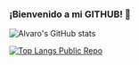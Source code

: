 ### ¡Bienvenido a mi GITHUB! 👋

![Alvaro's GitHub stats](https://stats-vercel-opal.vercel.app/api?username=Torres1373&count_private=true&show_icons=true&theme=dark)

[![Top Langs Public Repo](https://stats-vercel-opal.vercel.app/api/top-langs/?username=Torres1373&theme=dark)](https://github.com/anuraghazra/github-readme-stats)

<!--
[![Visits Badge](https://badges.pufler.dev/visits/Torres1373/Torres1373)](https://badges.pufler.dev)
**Torres1373/Torres1373** is a ✨ _special_ ✨ repository because its `README.md` (this file) appears on your GitHub profile.

Here are some ideas to get you started:

- 🔭 I’m currently working on ...
- 🌱 I’m currently learning ...
- 👯 I’m looking to collaborate on ...
- 🤔 I’m looking for help with ...
- 💬 Ask me about ...
- 📫 How to reach me: ...
- 😄 Pronouns: ...
- ⚡ Fun fact: ...
-->


